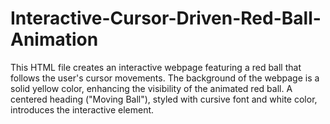 # Interactive-Cursor-Driven-Red-Ball-Animation
This HTML file creates an interactive webpage featuring a red ball that follows the user's cursor movements. The background of the webpage is a solid yellow color, enhancing the visibility of the animated red ball. A centered heading ("Moving Ball"), styled with cursive font and white color, introduces the interactive element.
